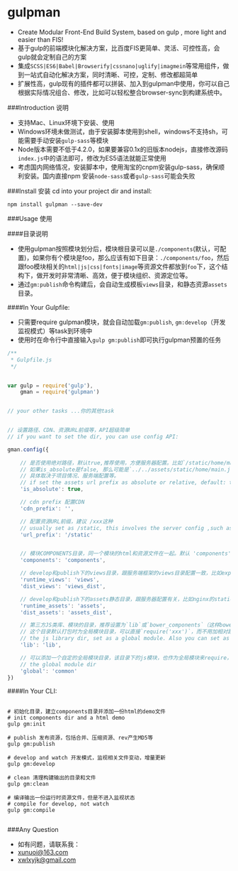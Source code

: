 # gulpman

- Create Modular Front-End Build System, based on gulp , more light and easier than FIS!
- 基于gulp的前端模块化解决方案，比百度FIS更简单、灵活、可控性高，会gulp就会定制自己的方案
- 集成`SCSS|ES6|Babel|Browserify|cssnano|uglify|imagmein`等常用组件，做到一站式自动化解决方案，同时清晰、可控，定制、修改都超简单
- 扩展性高，gulp现有的插件都可以拼装、加入到gulpman中使用，你可以自己根据实际情况组合、修改，比如可以轻松整合browser-sync到构建系统中。



###Introduction 说明
- 支持Mac、Linux环境下安装、使用
- Windows环境未做测试，由于安装脚本使用到shell，windows不支持sh，可能需要手动安装`gulp-sass`等模块
- Node版本需要不低于4.2.0，如果要兼容0.1x的旧版本nodejs，直接修改源码`index.js`中的语法即可，修改为ES5语法就能正常使用
- 考虑国内网络情况，安装脚本中，使用淘宝的cnpm安装gulp-sass，确保顺利安装。国内直接npm 安装`node-sass`或者`gulp-sass`可能会失败



###Install 安装
cd into your project dir and install:

`npm install gulpman --save-dev`




###Usage 使用


####目录说明

* 使用gulpman按照模块划分后，模块根目录可以是`./components`(默认，可配置)，如果你有个模块是foo，那么应该有如下目录：`./components/foo`，然后跟foo模块相关的`html|js|css|fonts|image`等资源文件都放到`foo`下，这个结构下，做开发时非常清晰、高效，便于模块组织、资源定位等。
* 通过`gm:publish`命令构建后，会自动生成模板`views`目录，和静态资源`assets`目录。



####In Your Gulpfile:

- 只需要require gulpman模块，就会自动加载`gm:publish`, `gm:develop`（开发监视模式）等task到环境中
- 使用时在命令行中直接输入`gulp gm:publish`即可执行gulpman预置的任务


```Javascript
/**
 * Gulpfile.js
 */


var gulp = require('gulp'),
    gman = require('gulpman')


// your other tasks ...你的其他task


// 设置路径、CDN、资源URL前缀等，API超级简单
// if you want to set the dir, you can use config API:

gman.config({
    
    // 是否使用绝对路径，默认true,推荐使用，方便服务器配置。比如`/static/home/main.js`这种风格。
    // 如果is_absolute是false, 那么可能是`../../assets/static/home/main.js`这种风格。
    // 具体取决于项目情况、服务端配置等。
    // if set the assets url prefix as absolute or relative, default: true
    'is_absolute': true,

    // cdn prefix 配置CDN
    'cdn_prefix': '', 

    // 配置资源URL前缀，建议 /xxx这种
    // usually set as /static, this involves the server config ,such as the static path of nginx
    'url_prefix': '/static' 


    // 模块COMPONENTS目录，同一个模块的html和资源文件在一起。默认 'components'即可
    'components': 'components',

    // develop和publish下的views目录，跟服务端框架的views目录配置一致，比如express
    'runtime_views': 'views',
    'dist_views': 'views_dist',

    // develop和publish下的assets静态目录，跟服务器配置有关，比如nginx的static目录指向
    'runtime_assets': 'assets',
    'dist_assets': 'assets_dist',

    // 第三方JS类库、模块的目录，推荐设置为`lib`或`bower_components`（这样bower可以直接安装到这个目录）
    // 这个目录默认打包时为全局模块目录，可以直接`require('xxx')`，而不用加相对路径
    // the js library dir, set as a global module. Also you can set as bower_components
    'lib': 'lib', 

    // 可以添加一个自定的全局模块目录，该目录下的js模块，也作为全局模块来require，不需要相对路径。
    // the global module dir
    'global': 'common' 
})


```

####In Your CLI:

```Shell

# 初始化目录，建立components目录并添加一份html的demo文件
# init components dir and a html demo
gulp gm:init

# publish 发布资源，包括合并、压缩资源、rev产生MD5等
gulp gm:publish

# develop and watch 开发模式，监视相关文件变动，增量更新
gulp gm:develop

# clean 清理构建输出的目录和文件
gulp gm:clean

# 编译输出一份运行时资源文件，但是不进入监视状态
# compile for develop, not watch
gulp gm:compile


```


###Any Question

- 如有问题，请联系我：
- xunuoi@163.com
- xwlxyjk@gmail.com

